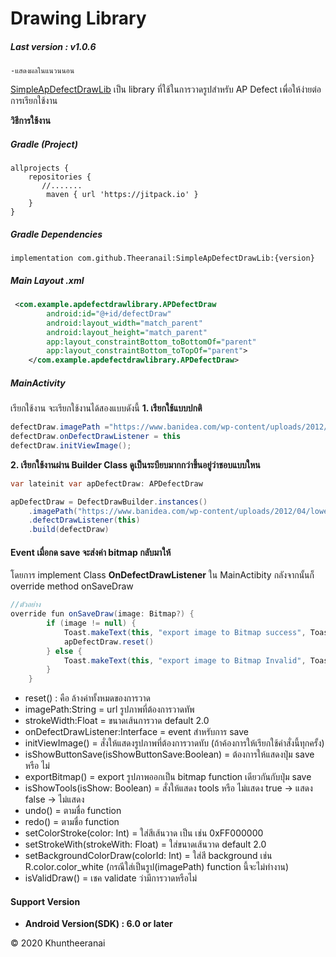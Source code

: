 # Drawing Library
##### Last version : v1.0.6
	-แสดงผลในแนวนนอน

[SimpleApDefectDrawLib](https://github.com/Theeranail/SimpleApDefectDrawLib "SimpleApDefectDrawLib")  เป็น library ที่ใช้ในการวาดรูปสำหรับ AP Defect เพื่อให้ง่ายต่อการเรียกใช้งาน

**วิธีการใช้งาน**
##### Gradle (Project)
    allprojects {
        repositories {
           //.......
            maven { url 'https://jitpack.io' }
        }
    }
##### Gradle Dependencies
    implementation com.github.Theeranail:SimpleApDefectDrawLib:{version}
##### Main Layout .xml
```xml
 <com.example.apdefectdrawlibrary.APDefectDraw
        android:id="@+id/defectDraw"
        android:layout_width="match_parent"
        android:layout_height="match_parent"
        app:layout_constraintBottom_toBottomOf="parent"
        app:layout_constraintBottom_toTopOf="parent">
    </com.example.apdefectdrawlibrary.APDefectDraw>
```
##### MainActivity
เรียกใช้งาน จะเรียกใช้งานได้สองแบบดังนี้
**1. เรียกใช้แบบปกติ**
```java
defectDraw.imagePath ="https://www.banidea.com/wp-content/uploads/2012/04/lower-floor-plan.jpg"
defectDraw.onDefectDrawListener = this
defectDraw.initViewImage();
```
**2. เรียกใช้งานผ่าน Builder Class ดูเป็นระบียบมากกว่าขึ้นอยู่ว่าชอบแบบใหน**
```java
var lateinit var apDefectDraw: APDefectDraw

apDefectDraw = DefectDrawBuilder.instances()
	.imagePath("https://www.banidea.com/wp-content/uploads/2012/04/lower-floor-plan.jpg")
	.defectDrawListener(this)
	.build(defectDraw)
```
#### Event เมื่อกด save จะส่งค่า bitmap กลับมาให้
โดยการ implement Class **OnDefectDrawListener** ใน MainActibity กลังจากนั้นก็ override method onSaveDraw
```java
//ตัวอย่าง    
override fun onSaveDraw(image: Bitmap?) {
        if (image != null) {
            Toast.makeText(this, "export image to Bitmap success", Toast.LENGTH_SHORT).show()
            apDefectDraw.reset()
        } else {
            Toast.makeText(this, "export image to Bitmap Invalid", Toast.LENGTH_SHORT).show()
        }
    }
```
- reset() : คือ ล้างค่าทั้งหมดของการวาด
- imagePath:String = url รูปภาพที่ต้องการวาดทัพ
- strokeWidth:Float = ขนาดเส้นการวาด default 2.0
- onDefectDrawListener:Interface = event สำหรับการ save
- initViewImage() = สั่งให้แสดงรูปภาพที่ต้องการวาดทับ (ถ้าค้องการให้เรียกใช้คำสั่งนี้ทุกครั้ง)
- isShowButtonSave(isShowButtonSave:Boolean) = ต้องการให้แสดงปุ่ม save หรือ ไม่
- exportBitmap() = export รูปภาพออกเป็น bitmap function เดียวกันกับปุ่ม save
- isShowTools(isShow: Boolean) = สั่งให้แสดง tools หรือ ไม่แสดง true -> แสดง false -> ไม่แสดง
- undo() = ตามชื่อ function
- redo() = ตามชื่อ function
- setColorStroke(color: Int) = ใส่สีเส้นวาด เป็น เช่น 0xFF000000
- setStrokeWith(strokeWith: Float) = ใส่ขนาดเส้นวาด default 2.0
- setBackgroundColorDraw(colorId: Int) = ใส่สี background เช่น R.color.color_white (กรณีใส่เป็นรูป(imagePath) function นี้จะไม่ทำงาน)
- isValidDraw() = เชค validate ว่ามีการวาดหรือไม่

#### Support  Version
- **Android Version(SDK) :  6.0 or later**

&copy; 2020 Khuntheeranai
